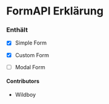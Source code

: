 # FormAPI Erklärung

### Enthält

-[x] Simple Form

-[x] Custom Form

-[ ] Modal Form 


#### Contributors

- Wildboy
